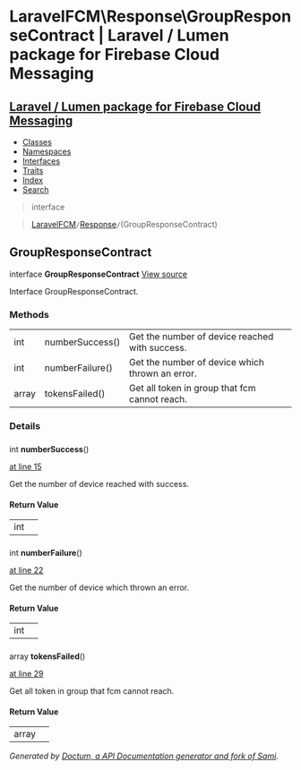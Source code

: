 # LaravelFCM\Response\GroupResponseContract | Laravel / Lumen package for Firebase Cloud Messaging    

## [Laravel / Lumen package for Firebase Cloud Messaging](../../index.md)

- [Classes](../../classes.md)
- [Namespaces](../../namespaces.md)
- [Interfaces](../../interfaces.md)
- [Traits](../../traits.md)
- [Index](../../doc-index.md)
- [Search](../../search.md)

>interface

>    [LaravelFCM](../../LaravelFCM.md)` / `[Response](../../LaravelFCM/Response.md)` / `(GroupResponseContract)
## GroupResponseContract

interface **GroupResponseContract** [View source](https://github.com/code-lts/Laravel-FCM/blob/main/src/Response/GroupResponseContract.php)



Interface GroupResponseContract.


### Methods

|   |   |   |   |
|---|---|---|---|
|int|<a name="#method_numberSuccess"></a>numberSuccess()|Get the number of device reached with success.||
|int|<a name="#method_numberFailure"></a>numberFailure()|Get the number of device which thrown an error.||
|array|<a name="#method_tokensFailed"></a>tokensFailed()|Get all token in group that fcm cannot reach.||


### Details
<a name id="method_numberSuccess"></a>

### 
 int **numberSuccess**()

[at line 15](https://github.com/code-lts/Laravel-FCM/blob/main/src/Response/GroupResponseContract.php#L15)

Get the number of device reached with success.        

#### Return Value

|   |   |
|---|---|
|int|

<a name id="method_numberFailure"></a>

### 
 int **numberFailure**()

[at line 22](https://github.com/code-lts/Laravel-FCM/blob/main/src/Response/GroupResponseContract.php#L22)

Get the number of device which thrown an error.        

#### Return Value

|   |   |
|---|---|
|int|

<a name id="method_tokensFailed"></a>

### 
 array **tokensFailed**()

[at line 29](https://github.com/code-lts/Laravel-FCM/blob/main/src/Response/GroupResponseContract.php#L29)

Get all token in group that fcm cannot reach.        

#### Return Value

|   |   |
|---|---|
|array|

_Generated by [Doctum, a API Documentation generator and fork of Sami](https://github.com/code-lts/doctum)._